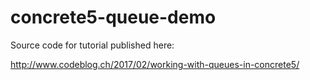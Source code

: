 # concrete5-queue-demo

Source code for tutorial published here:

http://www.codeblog.ch/2017/02/working-with-queues-in-concrete5/
